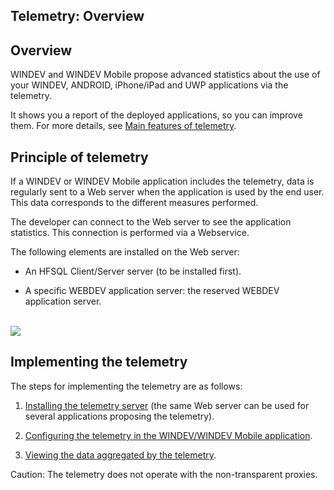 
## Telemetry: Overview
			

<a name="NOTE1"></a>
<a name="NOTE1_1"></a>


## Overview
<a name="overview_ELTTEXTE000113"></a>
WINDEV and WINDEV Mobile propose advanced statistics about the use of your WINDEV, ANDROID, iPhone/iPad and UWP applications via the telemetry. 

It shows you a report of the deployed applications, so you can improve them. For more details, see [Main features of telemetry](../WDLang1/1410086602.md). 



<a name="NOTE2"></a>
<a name="NOTE2_1"></a>


## Principle of telemetry
<a name="principle_telemetry_ELTTEXTE000137"></a>
If a WINDEV or WINDEV Mobile application includes the telemetry, data is regularly sent to a Web server when the application is used by the end user. This data corresponds to the different measures performed. 

The developer can connect to the Web server to see the application statistics. This connection is performed via a Webservice.  

The following elements are installed on the Web server: 

- An HFSQL Client/Server server (to be installed first). 

- A specific WEBDEV application server: the reserved WEBDEV application server. 



<br>![](https://doc.pcsoft.fr/en-US/images/image.awp?langid=3&name=Telemetrie.gif)


<a name="NOTE3"></a>
<a name="NOTE3_1"></a>


## Implementing the telemetry
<a name="implementing_the_telemetry_ELTTEXTE000161"></a>
The steps for implementing the telemetry are as follows: 

1. [Installing the telemetry server](../WDLang1/1410086581.md) (the same Web server can be used for several applications proposing the telemetry). 

2. [Configuring the telemetry in the WINDEV/WINDEV Mobile application](../WDLang1/1410086582.md). 

3. [Viewing the data aggregated by the telemetry](../WDLang1/1410086583.md). 




Caution: The telemetry does not operate with the non-transparent proxies.


